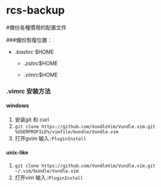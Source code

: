 rcs-backup
==========

#備份各種慣用的配置文件

###備份恢復位置：

* _.bashrc_	$HOME

  * _.zshrc_$HOME

  * _.vimrc_$HOME

### .vimrc 安装方法

#### windows

1. 安装git 和 curl
2. ```git clone https://github.com/VundleVim/Vundle.vim.git %USERPROFILE%/vimfile/bundle/Vundle.vim```
3. 打开gvim 输入```:PluginInstall```

#### unix-like

1. ```git clone https://github.com/VundleVim/Vundle.vim.git ~/.vim/bundle/Vundle.vim```
2. 打开vim 输入```:PluginInstall```

